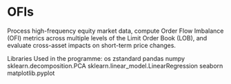 # OFIs
Process high-frequency equity market data, compute Order Flow Imbalance (OFI) metrics across multiple levels of the Limit Order Book (LOB), and evaluate cross-asset impacts on short-term price changes.


Libraries Used in the programme:
os
zstandard
pandas
numpy
sklearn.decomposition.PCA
sklearn.linear_model.LinearRegression
seaborn
matplotlib.pyplot

